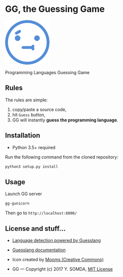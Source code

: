 # GG, the Guessing Game

![GG](gg/static/favicon.png)

Programming Languages Guessing Game

## Rules

The rules are simple:

1. copy/paste a source code,
2. hit `Guess` button,
2. GG will instantly **guess the programming language**.

## Installation

* Python 3.5+ required

Run the following command from the cloned repository:

```bash
python3 setup.py install
```

## Usage

Launch GG server

```bash
gg-gunicorn
```

Then go to `http://localhost:8000/`

## License and stuff...

* [Language detection powered by Guesslang](https://github.com/yoeo/guesslang)

* [Guesslang documentation](https://guesslang.readthedocs.io/en/latest/)

* Icon created by
  [Mooms (Creative Commons)](https://thenounproject.com/term/thinking/949356/)

* GG — Copyright (c) 2017 Y. SOMDA, [MIT License](LICENSE)
